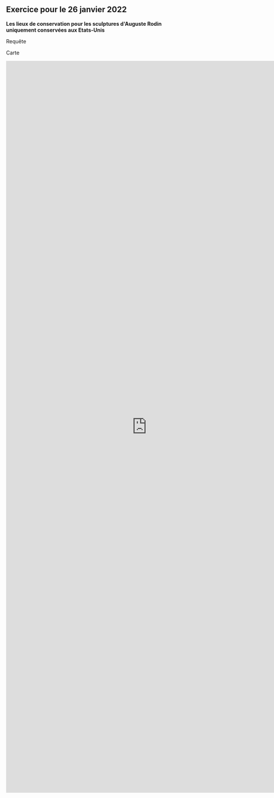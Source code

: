## Exercice pour le 26 janvier 2022 

**Les lieux de conservation pour les sculptures d'Auguste Rodin uniquement conservées aux Etats-Unis**

Requête


Carte

<iframe style="width: 80vw; height: 50vh; border: none;" src="https://query.wikidata.org/embed.html#%23Les%20sculptures%20d'Auguste%20Rodin%20%0A%23defaultView%3AMap%0ASELECT%20%3Fitem%20%3Fimage%20%3FitemLabel%20%3Flieuconservation%20%3FlieuconservationLabel%20%3Fcoordonneesgeo%20%3Fpays%20WHERE%0A%7B%0A%20%20%3Fitem%20wdt%3AP31%2Fwdt%3AP279*%20wd%3AQ860861%20.%20%23%20recherche%20des%20sculptures%20%0A%20%20%3Fitem%20wdt%3AP170%20wd%3AQ30755%20.%20%23%20les%20sculptures%20d'Auguste%20Rodin%20%0A%20%20%0A%20%20OPTIONAL%20%7B%0A%20%20%20%20%3Fitem%20wdt%3AP18%20%3Fimage%20.%20%23%20les%20images%20%0A%20%20%20%20%3Fitem%20wdt%3AP276%20%3Flieuconservation%20.%20%23%20les%20lieux%20de%20conservation%20des%20sculptures%20%0A%20%20%20%20%3Flieuconservation%20wdt%3AP625%20%3Fcoordonneesgeo%20.%20%0A%20%20%7D%0A%0ASERVICE%20wikibase%3Alabel%20%7Bbd%3AserviceParam%20wikibase%3Alanguage%20%22fr%2Cen%22%7D%0A%20%20%0A%7D" referrerpolicy="origin" sandbox="allow-scripts allow-same-origin allow-popups"></iframe>
